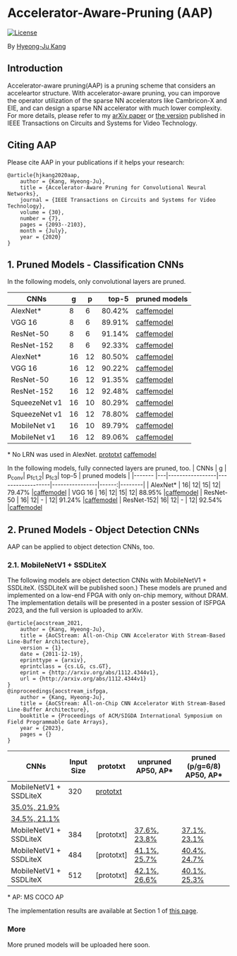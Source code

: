 # Accelerator-Aware-Pruning (AAP)

[![License](https://img.shields.io/badge/license-BSD-blue.svg)](LICENSE)

By [Hyeong-Ju Kang](http://)

## Introduction

Accelerator-aware pruning(AAP) is a pruning scheme that considers an acceleartor
	structure.
With accelerator-aware pruning, you can imporove the operator utilization
	of the sparse NN accelerators like Cambricon-X and EIE,
	and can design a sparse NN accelerator with much lower complexity.
For more details, please refer to my [arXiv paper](http://arxiv.org/abs/1804.09862)
	or [the version](https://ieeexplore.ieee.org/document/8693518) published in IEEE Transactions on
	Circuits and Systems for Video Technology.

## Citing AAP

Please cite AAP in your publications if it helps your research:

	@article{hjkang2020aap,
		author = {Kang, Hyeong-Ju},
		title = {Accelerator-Aware Pruning for Convolutional Neural Networks},
		journal = {IEEE Transactions on Circuits and Systems for Video Technology},
		volume = {30},
		number = {7},
		pages = {2093--2103},
		month = {July},
		year = {2020}
	}

## 1. Pruned Models - Classification CNNs

In the following models, only convolutional layers are pruned.

| CNNs		| g	| p	| top-5 | pruned models |
|-------	|---|---|------:|--------|
| AlexNet\*	| 8	| 6	| 80.42%			|[caffemodel](https://drive.google.com/file/d/1hfCuoY8mXXl4noi_fAt-Xx65N2hSAens/view?usp=sharing)
| VGG 16	| 8	| 6	| 89.91%			|[caffemodel](https://drive.google.com/file/d/19kmLWVdC0dwvByrq-CIXLFG_y8q-2RLy/view?usp=sharing)
| ResNet-50	| 8	| 6	| 91.14%			|[caffemodel](https://drive.google.com/file/d/1wsnddvFOJzOJQabYanK8mJTfA4qpm_DG/view?usp=sharing)
| ResNet-152| 8	| 6	| 92.33%			|[caffemodel](https://drive.google.com/file/d/1Ej08Wzo7wQOPbsfpJ4NRWPQGmRpiNxYs/view?usp=sharing)
| AlexNet\*		| 16| 12| 80.50%		|[caffemodel](https://drive.google.com/file/d/1jbwMnw2oXOv6jNZc-GsOGpc4Dy5MFAC9/view?usp=sharing)
| VGG 16		| 16| 12| 90.22%		|[caffemodel](https://drive.google.com/file/d/1JHCM1ZOWQ4ELMDYleDUCg35pCHF2EQqa/view?usp=sharing)
| ResNet-50		| 16| 12| 91.35%		|[caffemodel](https://drive.google.com/file/d/1hk6HK5dor5dsfm-mj_9sT4NPvK8uJ07I/view?usp=sharing)
| ResNet-152	| 16| 12| 92.48%		|[caffemodel](https://drive.google.com/file/d/1ZMU764yrPbOoFVWR2i4aHneaNdKkVera/view?usp=sharing)
| SqueezeNet v1	| 16| 10| 80.29%		|[caffemodel](https://drive.google.com/file/d/1cyLBaCzN8n9JFSpFVD9VUzNw9YlhCMiR/view?usp=sharing)
| SqueezeNet v1	| 16| 12| 78.80%		|[caffemodel](https://drive.google.com/file/d/1lUM4dz5hvV25eMgKUKJooGs5Clp4I4Ua/view?usp=sharing)
| MobileNet v1	| 16| 10| 89.79%		|[caffemodel](https://drive.google.com/file/d/1dAtA9ao0bqXBobpJu4a5ZwuTVMPIhMx9/view?usp=sharing)
| MobileNet v1	| 16| 12| 89.06%		|[caffemodel](https://drive.google.com/file/d/1kuFBeAaHRW4PHWUBktj4IJR3uzO6RQMs/view?usp=sharing)

\* No LRN was used in AlexNet.
[prototxt](https://drive.google.com/file/d/1EytqXiBdhqm1coD6jmyDeY6qr6xp5NoP/view?usp=sharing)
[caffemodel](https://drive.google.com/file/d/1EXLi9WwaU-9qQhLL1hSBGF7qP7jl58Dt/view?usp=sharing)

In the following models, fully connected layers are pruned, too.
| CNNs		| g	| p<sub>conv</sub>| p<sub>fc1,2</sub>| p<sub>fc3</sub>| top-5 | pruned models |
|-------	|---|-----------------|------------------|----------------|------:|--------|
| AlexNet\*	| 16| 12| 15| 12| 79.47%			|[caffemodel](https://drive.google.com/file/d/1_4lbvs5qcPFrmwpl7UOfmGRACGF_eLD1/view?usp=sharing)
| VGG 16	| 16| 12| 15| 12| 88.95%			|[caffemodel](https://drive.google.com/file/d/1RNZDQzehI4AHpjskJ5rRLKcrmnv955LW/view?usp=sharing)
| ResNet-50 | 16| 12| - | 12| 91.24%			|[caffemodel](https://drive.google.com/file/d/18IQ_AA5dw3cMXxNueJA0bBr04xJBOZRk/view?usp=sharing)
| ResNet-152| 16| 12| - | 12| 92.54%			|[caffemodel](https://drive.google.com/file/d/1I3NSvUVY0X5bWyo_1mkgg-V_4On73MF1/view?usp=sharing)

## 2. Pruned Models - Object Detection CNNs
AAP can be applied to object detection CNNs, too.

### 2.1. MobileNetV1 + SSDLiteX

The following models are object detection CNNs with MobileNetV1 + SSDLiteX.
(SSDLiteX will be published soon.)
These models are pruned and implemented on a low-end FPGA
with only on-chip memory, without DRAM.
The implementation details will be presented in a poster session of ISFPGA 2023,
and the full version is uploaded to arXiv.

	@article{aocstream_2021,
		author = {Kang, Hyeong-Ju},
		title = {AoCStream: All-on-Chip CNN Accelerator With Stream-Based Line-Buffer Architecture},
		version = {1},
		date = {2011-12-19},
		eprinttype = {arxiv},
		eprintclass = {cs.LG, cs.GT},
		eprint = {http://arxiv.org/abs/1112.4344v1},
		url = {http://arxiv.org/abs/1112.4344v1}
	}
	@inproceedings{aocstream_isfpga,
		author = {Kang, Hyeong-Ju},
		title = {AoCStream: All-on-Chip CNN Accelerator With Stream-Based Line-Buffer Architecture},
		booktitle = {Proceedings of ACM/SIGDA International Symposium on Field Programmable Gate Arrays},
		year = {2023},
		pages = {}
	}

| CNNs						| Input Size	| prototxt	| unpruned AP50, AP\*	| pruned (p/g=6/8) AP50, AP\*	|
|---------------------------|---------------|-----------|-----------------------|-------------------------------|
| MobileNetV1 + SSDLiteX	| 320			| [prototxt](prototxt/mobile1_ssdlitex_320.prototxt)
| [35.0%, 21.9%](https://drive.google.com/file/d/1aWww9mvZRwQmguftiiHuhGAGF0ezzjaa/view?usp=share_link) 
| [34.5%, 21.1%](https://drive.google.com/file/d/1e41BB2OrMypdDw6P_1JHu0lWaiAWjj9J/view?usp=share_link) |
| MobileNetV1 + SSDLiteX	| 384			| [prototxt]| [37.6%, 23.8%](https://drive.google.com/file/d/1dkMhDVTCjnNQ4k0PGqBzaez6EksjBfqp/view?usp=share_link) | [37.1%, 23.1%](https://drive.google.com/file/d/178zxWFNIX7tYtmQY3rnltha96HHkjlW3/view?usp=share_link) |
| MobileNetV1 + SSDLiteX	| 484			| [prototxt]| [41.1%, 25.7%](https://drive.google.com/file/d/1x0waumEgV2GEjCthoIw3cRMFJ3c2i8ZN/view?usp=share_link) | [40.4%, 24.7%](https://drive.google.com/file/d/1dqC-uDl15HbmGV8Fz9NHPRkn9_fvhA4O/view?usp=share_link) |
| MobileNetV1 + SSDLiteX	| 512			| [prototxt]| [42.1%, 26.6%](https://drive.google.com/file/d/1QR7LwgC5bYs6Fac7wN3Die-DGo0bmjQ1/view?usp=share_link) | [40.1%, 25.3%](https://drive.google.com/file/d/11ufSHoQivGDTEMzhj5z4crkRyAnNpCjn/view?usp=share_link) |

\* AP: MS COCO AP

The implementation results are available at Section 1 of [this page](https://github.com/HyeongjuKang/aocstream).

### More
More pruned models will be uploaded here soon.
